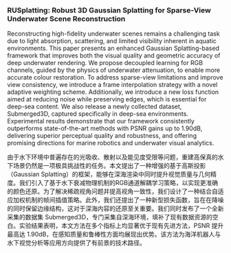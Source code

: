 ### RUSplatting: Robust 3D Gaussian Splatting for Sparse-View Underwater Scene Reconstruction

Reconstructing high-fidelity underwater scenes remains a challenging task due to light absorption, scattering, and limited visibility inherent in aquatic environments. This paper presents an enhanced Gaussian Splatting-based framework that improves both the visual quality and geometric accuracy of deep underwater rendering. We propose decoupled learning for RGB channels, guided by the physics of underwater attenuation, to enable more accurate colour restoration. To address sparse-view limitations and improve view consistency, we introduce a frame interpolation strategy with a novel adaptive weighting scheme. Additionally, we introduce a new loss function aimed at reducing noise while preserving edges, which is essential for deep-sea content. We also release a newly collected dataset, Submerged3D, captured specifically in deep-sea environments. Experimental results demonstrate that our framework consistently outperforms state-of-the-art methods with PSNR gains up to 1.90dB, delivering superior perceptual quality and robustness, and offering promising directions for marine robotics and underwater visual analytics.

由于水下环境中普遍存在的光吸收、散射以及能见度受限等问题，重建高保真的水下场景仍然是一项极具挑战性的任务。本文提出了一种增强的基于高斯投影（Gaussian Splatting）的框架，能够在深海渲染中同时提升视觉质量与几何精度。我们引入了基于水下衰减物理机制的RGB通道解耦学习策略，以实现更准确的颜色还原。为了解决稀疏视角问题并提高视角一致性，我们设计了一种结合自适应加权机制的帧间插值策略。此外，我们还提出了一种新型损失函数，旨在在降噪的同时保留边缘结构，这对于深海内容的还原至关重要。我们同时发布了一个全新采集的数据集 Submerged3D，专门采集自深海环境，填补了现有数据资源的空白。实验结果表明，本文方法在多个指标上均显著优于现有先进方法，PSNR 提升最高达 1.90dB，在感知质量和鲁棒性方面均展现出优势。该方法为海洋机器人与水下视觉分析等应用方向提供了有前景的技术路径。
